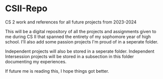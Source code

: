 # CSII-Repo
CS 2 work and references for all future projects from 2023-2024

This will be a digital repository of all the projects and assignments given to me during CS II that spanned the entirety of my sophomore year of high school. I'll also add some passion projects I'm proud of in a seperate folder.

Independent projects will also be stored in a seperate folder.
Independent Intersession projects will be stored in a subsection in this folder documenting my experiences.


If future me is reading this, I hope things got better.
